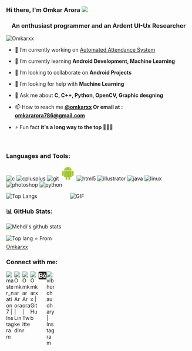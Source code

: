 ### Hi there, I'm Omkar Arora <img src="https://media.giphy.com/media/hvRJCLFzcasrR4ia7z/giphy.gif" width="25px">
<h3 align="center">An enthusiast programmer and an Ardent UI-Ux Researcher</h3>

<p align="left"> <img src="https://komarev.com/ghpvc/?username=Omkarxx" alt="Omkarxx" /> </p>

- 🔭 I’m currently working on [Automated Attendance System](https://github.com/kanitmann/pick_n_place_arduino)

- 🌱 I’m currently learning **Android Development, Machine Learning**

- 👯 I’m looking to collaborate on **Android Projects**

- 🤔 I’m looking for help with **Machine Learning**

- 💬 Ask me about **C, C++, Python, OpenCV, Graphic desgning**

- 📫 How to reach me **[@omkarxx][linkedin] Or email at : omkararora786@gmail.com**

- ⚡ Fun fact **it's a long way to the top 👾🧑‍🚀**

<br/>

### Languages and Tools:
<p align="left"><img src="https://devicons.github.io/devicon/devicon.git/icons/c/c-original.svg" alt="c" width="40" height="40"/> 
  <img src="https://devicons.github.io/devicon/devicon.git/icons/cplusplus/cplusplus-original.svg" alt="cplusplus" width="40" height="40"/>
  <img src="https://www.vectorlogo.zone/logos/git-scm/git-scm-icon.svg" alt="git" width="40" height="40"/> 
  <img src="https://github.com/devicons/devicon/blob/master/icons/android/android-original.svg" alt="Android" width="40" height="40"/> 
  <img src="https://devicons.github.io/devicon/devicon.git/icons/html5/html5-original-wordmark.svg" alt="html5" width="40" height="40"/> 
  <img src="https://www.vectorlogo.zone/logos/adobe_illustrator/adobe_illustrator-icon.svg" alt="illustrator" width="40" height="40"/> 
  <img src="https://devicons.github.io/devicon/devicon.git/icons/java/java-original-wordmark.svg" alt="java" width="40" height="40"/> 
  <img src="https://devicons.github.io/devicon/devicon.git/icons/linux/linux-original.svg" alt="linux" width="40" height="40"/>
  <img src="https://devicons.github.io/devicon/devicon.git/icons/photoshop/photoshop-plain.svg" alt="photoshop" width="40" height="40"/> 
  <img src="https://devicons.github.io/devicon/devicon.git/icons/python/python-original.svg" alt="python" width="40" height="40"/></p>
  <img align="right" alt="GIF" src="https://github.com/omkarxx/omkarxx/blob/master/31675-programming.gif" width = "330" height = "330">


![Top Langs](https://github-readme-stats.vercel.app/api/top-langs/?username=Omkarxx&color=blueviolet)

### 📊 GitHub Stats:
![Mehdi's github stats](https://github-readme-stats.vercel.app/api?username=Omkarxx&show_icons=true&hide_border=true&theme=dracula&count_private=true)

![Top lang](https://github-readme-stats.anuraghazra1.vercel.app/api/top-langs/?username=Omkarxx&layout=compact&theme=radical)
⭐️ From [Omkarxx](https://github.com/Omkarxx)

### Connect with me:
[<img align="left" alt="master_nation7 | Instagram" width="22px" src="https://cdn.jsdelivr.net/npm/simple-icons@v3/icons/instagram.svg" />][instagram2]
[<img align="left" alt="Omkar Arora | LinkedIn" width="22px" src="https://cdn.jsdelivr.net/npm/simple-icons@v3/icons/linkedin.svg" />][linkedin]
[<img align="left" alt="Omkar Arora | Twitter" width="22px" src="https://cdn.jsdelivr.net/npm/simple-icons@v3/icons/twitter.svg" />][twitter]
[<img align="left" alt="Omkarxx | GitHub" width="22px" src="https://cdn.jsdelivr.net/npm/simple-icons@v3/icons/github.svg" />][github]
[<img align="left" alt="Omkarxx | XDA Developers" width="22px" src="https://github.com/devicons/devicon/blob/master/icons/behance/behance-plain.svg" />][website]
[<img align="left" alt="vibhorchaudhary | Instagram" width="22px" src="https://cdn.jsdelivr.net/npm/simple-icons@v3/icons/instagram.svg" />][instagram]
<br />

[linkedin]: https://linkedin.com/in/omkarxx/
[website]: https://www.behance.net/omkarxx
[instagram]: https://www.instagram.com/arora_omkar/
[twitter]: https://twitter.com/omkararora1
[github]: https://github.com/omkarxx
[instagram2]: https://www.instagram.com/master_nation7/
